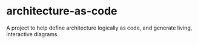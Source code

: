 # architecture-as-code
A project to help define architecture logically as code, and generate living, interactive diagrams.
